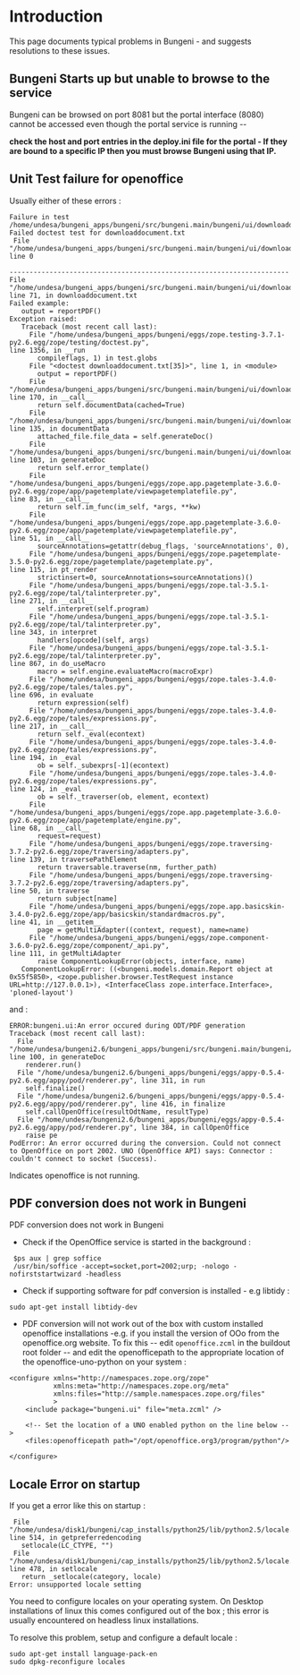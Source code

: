 

# Introduction

This page documents typical problems in Bungeni - and suggests resolutions to these issues.

## Bungeni Starts up but unable to browse to the service

Bungeni can be browsed on port 8081 but the portal interface (8080) cannot be accessed even though the portal service is running --

**check the host and port entries in the deploy.ini file for the portal - If they are bound to a specific IP then you must browse Bungeni using that IP.**


## Unit Test failure for openoffice

Usually either of these errors :

```
Failure in test
/home/undesa/bungeni_apps/bungeni/src/bungeni.main/bungeni/ui/downloaddocument.txt
Failed doctest test for downloaddocument.txt
 File "/home/undesa/bungeni_apps/bungeni/src/bungeni.main/bungeni/ui/downloaddocument.txt",
line 0

----------------------------------------------------------------------
File "/home/undesa/bungeni_apps/bungeni/src/bungeni.main/bungeni/ui/downloaddocument.txt",
line 71, in downloaddocument.txt
Failed example:
   output = reportPDF()
Exception raised:
   Traceback (most recent call last):
     File "/home/undesa/bungeni_apps/bungeni/eggs/zope.testing-3.7.1-py2.6.egg/zope/testing/doctest.py",
line 1356, in __run
       compileflags, 1) in test.globs
     File "<doctest downloaddocument.txt[35]>", line 1, in <module>
       output = reportPDF()
     File "/home/undesa/bungeni_apps/bungeni/src/bungeni.main/bungeni/ui/downloaddocument.py",
line 170, in __call__
       return self.documentData(cached=True)
     File "/home/undesa/bungeni_apps/bungeni/src/bungeni.main/bungeni/ui/downloaddocument.py",
line 135, in documentData
       attached_file.file_data = self.generateDoc()
     File "/home/undesa/bungeni_apps/bungeni/src/bungeni.main/bungeni/ui/downloaddocument.py",
line 103, in generateDoc
       return self.error_template()
     File "/home/undesa/bungeni_apps/bungeni/eggs/zope.app.pagetemplate-3.6.0-py2.6.egg/zope/app/pagetemplate/viewpagetemplatefile.py",
line 83, in __call__
       return self.im_func(im_self, *args, **kw)
     File "/home/undesa/bungeni_apps/bungeni/eggs/zope.app.pagetemplate-3.6.0-py2.6.egg/zope/app/pagetemplate/viewpagetemplatefile.py",
line 51, in __call__
       sourceAnnotations=getattr(debug_flags, 'sourceAnnotations', 0),
     File "/home/undesa/bungeni_apps/bungeni/eggs/zope.pagetemplate-3.5.0-py2.6.egg/zope/pagetemplate/pagetemplate.py",
line 115, in pt_render
       strictinsert=0, sourceAnnotations=sourceAnnotations)()
     File "/home/undesa/bungeni_apps/bungeni/eggs/zope.tal-3.5.1-py2.6.egg/zope/tal/talinterpreter.py",
line 271, in __call__
       self.interpret(self.program)
     File "/home/undesa/bungeni_apps/bungeni/eggs/zope.tal-3.5.1-py2.6.egg/zope/tal/talinterpreter.py",
line 343, in interpret
       handlers[opcode](self, args)
     File "/home/undesa/bungeni_apps/bungeni/eggs/zope.tal-3.5.1-py2.6.egg/zope/tal/talinterpreter.py",
line 867, in do_useMacro
       macro = self.engine.evaluateMacro(macroExpr)
     File "/home/undesa/bungeni_apps/bungeni/eggs/zope.tales-3.4.0-py2.6.egg/zope/tales/tales.py",
line 696, in evaluate
       return expression(self)
     File "/home/undesa/bungeni_apps/bungeni/eggs/zope.tales-3.4.0-py2.6.egg/zope/tales/expressions.py",
line 217, in __call__
       return self._eval(econtext)
     File "/home/undesa/bungeni_apps/bungeni/eggs/zope.tales-3.4.0-py2.6.egg/zope/tales/expressions.py",
line 194, in _eval
       ob = self._subexprs[-1](econtext)
     File "/home/undesa/bungeni_apps/bungeni/eggs/zope.tales-3.4.0-py2.6.egg/zope/tales/expressions.py",
line 124, in _eval
       ob = self._traverser(ob, element, econtext)
     File "/home/undesa/bungeni_apps/bungeni/eggs/zope.app.pagetemplate-3.6.0-py2.6.egg/zope/app/pagetemplate/engine.py",
line 68, in __call__
       request=request)
     File "/home/undesa/bungeni_apps/bungeni/eggs/zope.traversing-3.7.2-py2.6.egg/zope/traversing/adapters.py",
line 139, in traversePathElement
       return traversable.traverse(nm, further_path)
     File "/home/undesa/bungeni_apps/bungeni/eggs/zope.traversing-3.7.2-py2.6.egg/zope/traversing/adapters.py",
line 50, in traverse
       return subject[name]
     File "/home/undesa/bungeni_apps/bungeni/eggs/zope.app.basicskin-3.4.0-py2.6.egg/zope/app/basicskin/standardmacros.py",
line 41, in __getitem__
       page = getMultiAdapter((context, request), name=name)
     File "/home/undesa/bungeni_apps/bungeni/eggs/zope.component-3.6.0-py2.6.egg/zope/component/_api.py",
line 111, in getMultiAdapter
       raise ComponentLookupError(objects, interface, name)
   ComponentLookupError: ((<bungeni.models.domain.Report object at
0x55f5850>, <zope.publisher.browser.TestRequest instance
URL=http://127.0.0.1>), <InterfaceClass zope.interface.Interface>,
'ploned-layout')

```

and :

```
ERROR:bungeni.ui:An error occured during ODT/PDF generation
Traceback (most recent call last):
  File "/home/undesa/bungeni2.6/bungeni_apps/bungeni/src/bungeni.main/bungeni/ui/downloaddocument.py", line 100, in generateDoc
    renderer.run()
  File "/home/undesa/bungeni2.6/bungeni_apps/bungeni/eggs/appy-0.5.4-py2.6.egg/appy/pod/renderer.py", line 311, in run
    self.finalize()
  File "/home/undesa/bungeni2.6/bungeni_apps/bungeni/eggs/appy-0.5.4-py2.6.egg/appy/pod/renderer.py", line 416, in finalize
    self.callOpenOffice(resultOdtName, resultType)
  File "/home/undesa/bungeni2.6/bungeni_apps/bungeni/eggs/appy-0.5.4-py2.6.egg/appy/pod/renderer.py", line 384, in callOpenOffice
    raise pe
PodError: An error occurred during the conversion. Could not connect to OpenOffice on port 2002. UNO (OpenOffice API) says: Connector : couldn't connect to socket (Success).

```


Indicates openoffice is not running.

## PDF conversion does not work in Bungeni

PDF conversion does not work in Bungeni
  * Check if the OpenOffice service is started in the background :
```
 $ps aux | grep soffice
 /usr/bin/soffice -accept=socket,port=2002;urp; -nologo -nofirststartwizard -headless
```

  * Check if supporting software for pdf conversion is installed - e.g libtidy :
```
sudo apt-get install libtidy-dev
```

  * PDF conversion will not work out of the box with custom installed openoffice installations -e.g. if you install the version of OOo from the openoffice.org website. To fix this -- edit `openoffice.zcml` in the buildout root folder  -- and edit the openofficepath to the appropriate location of the openoffice-uno-python on your system :

```
<configure xmlns="http://namespaces.zope.org/zope"
           xmlns:meta="http://namespaces.zope.org/meta"
           xmlns:files="http://sample.namespaces.zope.org/files"
           >
    <include package="bungeni.ui" file="meta.zcml" />
    
    <!-- Set the location of a UNO enabled python on the line below -->
    <files:openofficepath path="/opt/openoffice.org3/program/python"/>

</configure>

```

## Locale Error on startup

If you get a error like this on startup :

```
 File "/home/undesa/disk1/bungeni/cap_installs/python25/lib/python2.5/locale.py",
line 514, in getpreferredencoding
   setlocale(LC_CTYPE, "")
 File "/home/undesa/disk1/bungeni/cap_installs/python25/lib/python2.5/locale.py",
line 478, in setlocale
   return _setlocale(category, locale)
Error: unsupported locale setting
```

You need to configure locales on your operating system. On Desktop installations of linux this comes configured out of the box ; this error is usually encountered on headless linux installations.

To resolve this problem, setup and configure a default locale :

```
sudo apt-get install language-pack-en
sudo dpkg-reconfigure locales
```
